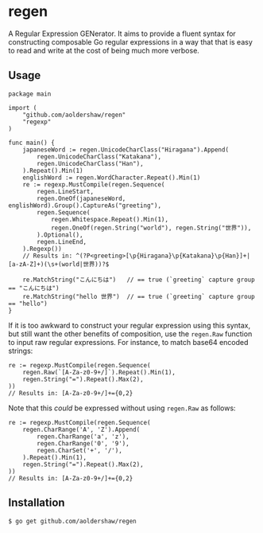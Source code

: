# regen

A Regular Expression GENerator. It aims to provide a fluent syntax for
constructing composable Go regular expressions in a way that that is easy to read 
and write at the cost of being much more verbose.

## Usage

```
package main

import (
    "github.com/aoldershaw/regen"
    "regexp"
)

func main() {
    japaneseWord := regen.UnicodeCharClass("Hiragana").Append(
        regen.UnicodeCharClass("Katakana"),
        regen.UnicodeCharClass("Han"),
    ).Repeat().Min(1)
    englishWord := regen.WordCharacter.Repeat().Min(1)
    re := regexp.MustCompile(regen.Sequence(
        regen.LineStart,
        regen.OneOf(japaneseWord, englishWord).Group().CaptureAs("greeting"),
        regen.Sequence(
            regen.Whitespace.Repeat().Min(1),
            regen.OneOf(regen.String("world"), regen.String("世界")),
        ).Optional(),
        regen.LineEnd,
    ).Regexp())
    // Results in: ^(?P<greeting>[\p{Hiragana}\p{Katakana}\p{Han}]+|[a-zA-Z]+)(\s+(world|世界))?$

    re.MatchString("こんにちは")   // == true (`greeting` capture group == "こんにちは")
    re.MatchString("hello 世界")  // == true (`greeting` capture group == "hello")
}
```

If it is too awkward to construct your regular expression using this syntax,
but still want the other benefits of composition, use the `regen.Raw`
function to input raw regular expressions. For instance, to match base64 encoded
strings:

```
re := regexp.MustCompile(regen.Sequence(
    regen.Raw(`[A-Za-z0-9+/]`).Repeat().Min(1),
    regen.String("=").Repeat().Max(2),
))
// Results in: [A-Za-z0-9+/]+={0,2}
```

Note that this *could* be expressed without using `regen.Raw` as follows:

```
re := regexp.MustCompile(regen.Sequence(
    regen.CharRange('A', 'Z').Append(
        regen.CharRange('a', 'z'),
        regen.CharRange('0', '9'),
        regen.CharSet('+', '/'),
    ).Repeat().Min(1),
    regen.String("=").Repeat().Max(2),
))
// Results in: [A-Za-z0-9+/]+={0,2}
```

## Installation

```
$ go get github.com/aoldershaw/regen 
```
